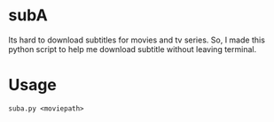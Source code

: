 # subA
Its hard to download subtitles for movies and tv series. So, I made this python script to help me download subtitle without leaving terminal.
# Usage
```
suba.py <moviepath>
```
